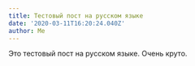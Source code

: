 ```yaml
---
title: Тестовый пост на русском языке
date: '2020-03-11T16:20:24.040Z'
author: Me
---
```

Это тестовый пост на русском языке. Очень круто.